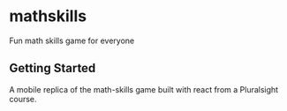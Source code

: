 # mathskills

Fun math skills game for everyone

## Getting Started

A mobile replica of the math-skills game built with react from a Pluralsight course.

